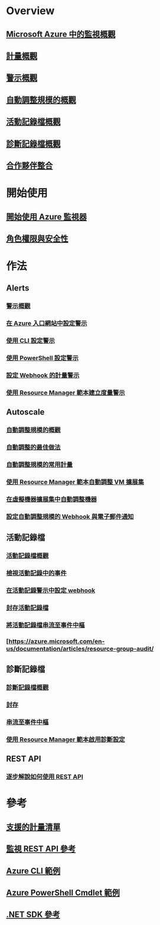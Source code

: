 # Overview
## [Microsoft Azure 中的監視概觀](../monitoring-and-diagnostics/monitoring-overview.md)
## [計量概觀](../monitoring-and-diagnostics/monitoring-overview-metrics.md)
## [警示概觀](../monitoring-and-diagnostics/monitoring-overview-alerts.md)
## [自動調整規模的概觀](../monitoring-and-diagnostics/monitoring-overview-autoscale.md)
## [活動記錄檔概觀](../monitoring-and-diagnostics/monitoring-overview-activity-logs.md)
## [診斷記錄檔概觀](../monitoring-and-diagnostics/monitoring-overview-of-diagnostic-logs.md)
## [合作夥伴整合](../monitoring-and-diagnostics/monitoring-partners.md)

# 開始使用
## [開始使用 Azure 監視器](../monitoring-and-diagnostics/monitoring-get-started.md)
## [角色權限與安全性](../monitoring-and-diagnostics/monitoring-roles-permissions-security.md)

# 作法
## Alerts
### [警示概觀](../monitoring-and-diagnostics/monitoring-overview-alerts.md)
### [在 Azure 入口網站中設定警示](../monitoring-and-diagnostics/insights-alerts-portal.md)
### [使用 CLI 設定警示](../monitoring-and-diagnostics/insights-alerts-command-line-interface.md)
### [使用 PowerShell 設定警示](../monitoring-and-diagnostics/insights-alerts-powershell.md)
### [設定 Webhook 的計量警示](../monitoring-and-diagnostics/insights-webhooks-alerts.md)
### [使用 Resource Manager 範本建立度量警示](../monitoring-and-diagnostics/monitoring-enable-alerts-using-template.md)
## Autoscale
### [自動調整規模的概觀](../monitoring-and-diagnostics/monitoring-overview-autoscale.md)
### [自動調整的最佳做法](../monitoring-and-diagnostics/insights-autoscale-best-practices.md)
### [自動調整規模的常用計量](../monitoring-and-diagnostics/insights-autoscale-common-metrics.md)
### [使用 Resource Manager 範本自動調整 VM 擴展集](../monitoring-and-diagnostics/insights-advanced-autoscale-virtual-machine-scale-sets.md)
### [在虛擬機器擴展集中自動調整機器](../virtual-machine-scale-sets/virtual-machine-scale-sets-windows-autoscale.md)
### [設定自動調整規模的 Webhook 與電子郵件通知](../monitoring-and-diagnostics/insights-autoscale-to-webhook-email.md)
## 活動記錄檔
### [活動記錄檔概觀](../monitoring-and-diagnostics/monitoring-overview-activity-logs.md)
### [檢視活動記錄中的事件](../monitoring-and-diagnostics/insights-debugging-with-events.md)
### [在活動記錄警示中設定 webhook](../monitoring-and-diagnostics/insights-auditlog-to-webhook-email.md)
### [封存活動記錄檔](../monitoring-and-diagnostics/monitoring-archive-activity-log.md)
### [將活動記錄檔串流至事件中樞](../monitoring-and-diagnostics/monitoring-stream-activity-logs-event-hubs.md)
### [https://azure.microsoft.com/en-us/documentation/articles/resource-group-audit/
## 診斷記錄檔
### [診斷記錄檔概觀](../monitoring-and-diagnostics/monitoring-overview-of-diagnostic-logs.md)
### [封存](../monitoring-and-diagnostics/monitoring-archive-diagnostic-logs.md)
### [串流至事件中樞](../monitoring-and-diagnostics/monitoring-stream-diagnostic-logs-to-event-hubs.md)
### [使用 Resource Manager 範本啟用診斷設定](../monitoring-and-diagnostics/monitoring-enable-diagnostic-logs-using-template.md)
## REST API
### [逐步解說如何使用 REST API](../monitoring-and-diagnostics/monitoring-rest-api-walkthrough.md)

# 參考
## [支援的計量清單](../monitoring-and-diagnostics/monitoring-supported-metrics.md)
## [監視 REST API 參考](https://msdn.microsoft.com/library/azure/dn931943)
## [Azure CLI 範例](../monitoring-and-diagnostics/insights-cli-samples.md)
## [Azure PowerShell Cmdlet 範例](../monitoring-and-diagnostics/insights-powershell-samples.md)
## [.NET SDK 參考](https://msdn.microsoft.com/library/azure/dn802153)


<!--HONumber=Nov16_HO2-->


